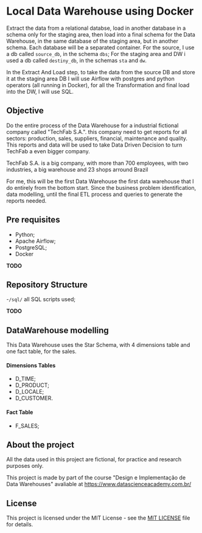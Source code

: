 # Local Data Warehouse using Docker

Extract the data from a relational databse, load in another database in a schema only for the staging area, then load into a final schema for the Data Warehouse, in the same database of the staging area, but in another schema. Each database will be a separated container.
For the source, I use a db called `source_db`, in the schema `dbs`;
For the staging area and DW i used a db called `destiny_db`, in the schemas `sta` and `dw`.

In the Extract And Load step, to take the data from the source DB and store it at the staging area DB I will use Airflow with postgres and python operators (all running in Docker), for all the Transformation and final load into the DW, I will use SQL.

## Objective

Do the entire process of the Data Warehouse for a industrial fictional company called "TechFab S.A.". this company need to get reports for all sectors: production, sales, suppliers, financial, maintenance and quality. This reports and data will be used to take Data Driven Decision to turn TechFab a even bigger company.

TechFab S.A. is a big company, with more than 700 employees, with two industries, a big warehouse and 23 shops arround Brazil

For me, this will be the first Data Warehouse the first data warehouse that I do entirely from the bottom start. Since the business problem identification, data modelling, until the final ETL process and queries to generate the reports needed.

## Pre requisites

- Python;
- Apache Airflow;
- PostgreSQL;
- Docker

**TODO**

## Repository Structure

-`/sql/` all SQL scripts used;

**TODO**

## DataWarehouse modelling

This Data Warehouse uses the Star Schema, with 4 dimensions table and one fact table, for the sales.

#### Dimensions Tables

- D_TIME;
- D_PRODUCT;
- D_LOCALE;
- D_CUSTOMER.

#### Fact Table

- F_SALES;

## About the project

All the data used in this project are fictional, for practice and research purposes only.

This project is made by part of the course "Design e Implementação de Data Warehouses" avaliable at https://www.datascienceacademy.com.br/

## License

This project is licensed under the MIT License - see the [MIT LICENSE](LICENSE) file for details.

